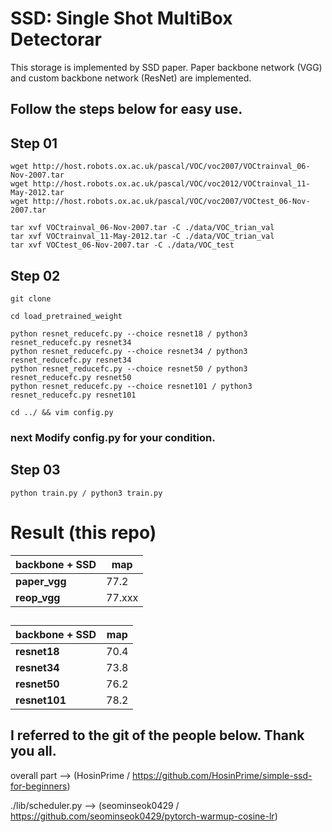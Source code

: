 # SSD: Single Shot MultiBox Detectorar

This storage is implemented by SSD paper.
Paper backbone network (VGG) and custom backbone network (ResNet) are implemented.

## Follow the steps below for easy use.

## Step 01

```
wget http://host.robots.ox.ac.uk/pascal/VOC/voc2007/VOCtrainval_06-Nov-2007.tar
wget http://host.robots.ox.ac.uk/pascal/VOC/voc2012/VOCtrainval_11-May-2012.tar
wget http://host.robots.ox.ac.uk/pascal/VOC/voc2007/VOCtest_06-Nov-2007.tar

tar xvf VOCtrainval_06-Nov-2007.tar -C ./data/VOC_trian_val
tar xvf VOCtrainval_11-May-2012.tar -C ./data/VOC_trian_val
tar xvf VOCtest_06-Nov-2007.tar -C ./data/VOC_test
```
## Step 02

```
git clone 

cd load_pretrained_weight

python resnet_reducefc.py --choice resnet18 / python3 resnet_reducefc.py resnet34
python resnet_reducefc.py --choice resnet34 / python3 resnet_reducefc.py resnet34
python resnet_reducefc.py --choice resnet50 / python3 resnet_reducefc.py resnet50
python resnet_reducefc.py --choice resnet101 / python3 resnet_reducefc.py resnet101

cd ../ && vim config.py
```
### next Modify config.py for your condition.

## Step 03

```
python train.py / python3 train.py
```
## 

# Result (this repo)

| backbone + SSD |map|
|------|---|
|**paper_vgg**|77.2|
|**reop_vgg** |77.xxx|

## 

| backbone + SSD |map|
|------|---|
|**resnet18**|70.4|
|**resnet34**|73.8|
|**resnet50**|76.2|
|**resnet101**|78.2|


## I referred to the git of the people below. Thank you all.

overall part --> (HosinPrime / https://github.com/HosinPrime/simple-ssd-for-beginners)

./lib/scheduler.py --> (seominseok0429 / https://github.com/seominseok0429/pytorch-warmup-cosine-lr)
